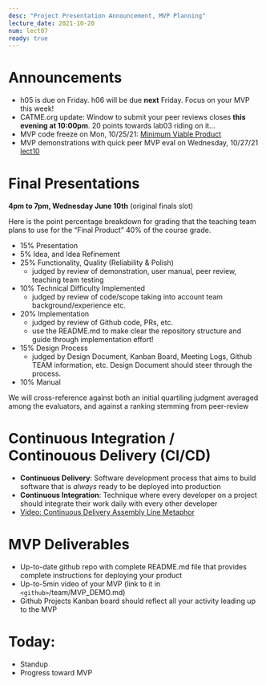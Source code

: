 ```yaml
---
desc: "Project Presentation Announcement, MVP Planning"
lecture_date: 2021-10-20
num: lect07
ready: true
---
```


# Announcements
* h05 is due on Friday. h06 will be due **next** Friday. Focus on your MVP this week!  
* CATME.org update: Window to submit your peer reviews closes **this evening at 10:00pm**. 20 points towards lab03 riding on it...
* MVP code freeze on Mon, 10/25/21: [Minimum Viable Product](https://en.wikipedia.org/wiki/Minimum_viable_product)
* MVP demonstrations with quick peer MVP eval on Wednesday, 10/27/21 [lect10](https://ucsb-cs148.github.io/f21/lectures/lect09/)

# Final Presentations 

**4pm to 7pm, Wednesday June 10th** (original finals slot)

Here is the point percentage breakdown for grading that the teaching team plans to use for the “Final Product” 40% of the course grade.

* 15% Presentation
* 5% Idea, and Idea Refinement 
* 25% Functionality, Quality (Reliability & Polish) 
    * judged by review of demonstration, user manual, peer review, teaching team testing 
* 10% Technical Difficulty Implemented 
    * judged by review of code/scope taking into account team background/experience etc.
* 20% Implementation 
    * judged by review of Github code, PRs, etc. 
    * use the README.md to make clear the repository structure and guide through implementation effort! 
* 15% Design Process 
    * judged by Design Document, Kanban Board, Meeting Logs, Github TEAM information, etc. Design Document should steer through the process.
* 10% Manual 

We will cross-reference against both an initial quartiling judgment averaged among the evaluators, and against a ranking stemming from peer-review

# Continuous Integration / Continouous Delivery (CI/CD) 

* **Continuous Delivery**: Software development process that aims to build software that is *always* ready to be deployed into production
* **Continuous Integration**: Technique where every developer on a project should integrate their work daily with every other developer
* [Video: Continuous Delivery Assembly Line Metaphor](http://www.youtube.com/watch?v=SIaVsG7m8n4)

# MVP Deliverables

* Up-to-date github repo with complete README.md file that provides complete instructions for deploying your product
* Up-to-5min video of your MVP (link to it in `<github>`/team/MVP_DEMO.md) 
* Github Projects Kanban board should reflect all your activity leading up to the MVP 


# Today:

* Standup
* Progress toward MVP

